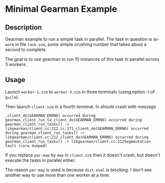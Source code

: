 # Minimal Gearman Example

## Description

Gearman example to run a simple task in parallel. The task in question
is `do-work` in file `task.scm`, some simple crushing number that
takes about a second to complete.

The goal is to use gearman to run 10 instances of this task in
parallel across 3 workers.

## Usage

Launch `worker-1.scm` to `worker-3.scm` in three terminals (using
option -l of `guile`).

Then launch `client.scm` in a fourth terminal. In should crash with
message

```
_client_do(GEARMAN_ERRNO) occurred during gearman_client_run_ta_client_do(GEARMAN_ERRNO) occurred during gearman_client_run_tasks() -> libgearman/client.cc:212 .cc:171_client_do(GEARMAN_ERRNO) occurred during gearman_client_run_tasks() -> libgearman/client.cc:212_client_do(GEARMAN_ERRNO) occurred during gearman_client_run_tasks() -> libgearman/client.cc:212Segmentation fault (core dumped)
```

If you replace `par-map` by `map` in `client.scm` then it doesn't
crash, but doesn't execute the tasks in parallel either.

The reason `par-map` is used is because `dist-eval` is blocking. I
don't see another way to use more than one worker at a time.
